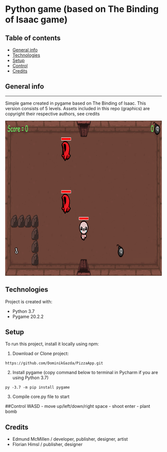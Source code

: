 # Python game (based on The Binding of Isaac game)

## Table of contents
* [General info](#general-info)
* [Technologies](#technologies)
* [Setup](#setup)
* [Control](#control)
* [Credits](#credits)
## General info
----
  Simple game created in pygame based on The Binding of Isaac. This version consists of 5 levels.
  Assets included in this repo (graphics) are copyright their respective authors, see credits
  
  <img src="https://github.com/DominikGazda/Python-Game/blob/master/lvl1.png" width="800" height= "500"/>
  
## Technologies
Project is created with:
* Python 3.7
* Pygame 20.2.2

## Setup
To run this project, install it locally using npm:

1. Download or Clone project:
```
https://github.com/DominikGazda/PizzaApp.git
```
2. Install pygame (copy command below to terminal in Pycharm if you are using Python 3.7)
```
py -3.7 -m pip install pygame
```
3. Compile core.py file to start

##Control
WASD - move up/left/down/right
space - shoot 
enter - plant bomb

## Credits
- Edmund McMillen / developer, publisher, designer, artist
- Florian Himsl / publisher, designer
